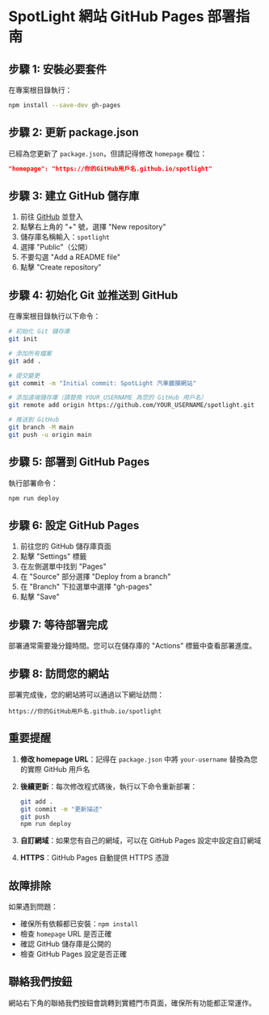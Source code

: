 # SpotLight 網站 GitHub Pages 部署指南

## 步驟 1: 安裝必要套件

在專案根目錄執行：
```bash
npm install --save-dev gh-pages
```

## 步驟 2: 更新 package.json

已經為您更新了 `package.json`，但請記得修改 `homepage` 欄位：

```json
"homepage": "https://你的GitHub用戶名.github.io/spotlight"
```

## 步驟 3: 建立 GitHub 儲存庫

1. 前往 [GitHub](https://github.com) 並登入
2. 點擊右上角的 "+" 號，選擇 "New repository"
3. 儲存庫名稱輸入：`spotlight`
4. 選擇 "Public"（公開）
5. 不要勾選 "Add a README file"
6. 點擊 "Create repository"

## 步驟 4: 初始化 Git 並推送到 GitHub

在專案根目錄執行以下命令：

```bash
# 初始化 Git 儲存庫
git init

# 添加所有檔案
git add .

# 提交變更
git commit -m "Initial commit: SpotLight 汽車鍍膜網站"

# 添加遠端儲存庫（請替換 YOUR_USERNAME 為您的 GitHub 用戶名）
git remote add origin https://github.com/YOUR_USERNAME/spotlight.git

# 推送到 GitHub
git branch -M main
git push -u origin main
```

## 步驟 5: 部署到 GitHub Pages

執行部署命令：
```bash
npm run deploy
```

## 步驟 6: 設定 GitHub Pages

1. 前往您的 GitHub 儲存庫頁面
2. 點擊 "Settings" 標籤
3. 在左側選單中找到 "Pages"
4. 在 "Source" 部分選擇 "Deploy from a branch"
5. 在 "Branch" 下拉選單中選擇 "gh-pages"
6. 點擊 "Save"

## 步驟 7: 等待部署完成

部署通常需要幾分鐘時間。您可以在儲存庫的 "Actions" 標籤中查看部署進度。

## 步驟 8: 訪問您的網站

部署完成後，您的網站將可以通過以下網址訪問：
```
https://你的GitHub用戶名.github.io/spotlight
```

## 重要提醒

1. **修改 homepage URL**：記得在 `package.json` 中將 `your-username` 替換為您的實際 GitHub 用戶名

2. **後續更新**：每次修改程式碼後，執行以下命令重新部署：
   ```bash
   git add .
   git commit -m "更新描述"
   git push
   npm run deploy
   ```

3. **自訂網域**：如果您有自己的網域，可以在 GitHub Pages 設定中設定自訂網域

4. **HTTPS**：GitHub Pages 自動提供 HTTPS 憑證

## 故障排除

如果遇到問題：
- 確保所有依賴都已安裝：`npm install`
- 檢查 `homepage` URL 是否正確
- 確認 GitHub 儲存庫是公開的
- 檢查 GitHub Pages 設定是否正確

## 聯絡我們按鈕

網站右下角的聯絡我們按鈕會跳轉到實體門市頁面，確保所有功能都正常運作。 